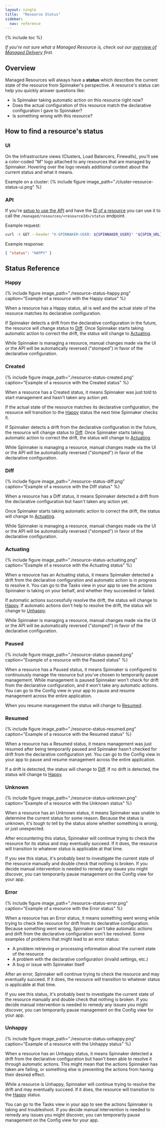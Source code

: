 ```yaml
---
layout: single
title:  "Resource Status"
sidebar:
  nav: reference
---
```


{% include toc %}

*If you're not sure what a Managed Resource is, check out our [overview of Managed Delivery](/reference/managed-delivery) first.*

## Overview
Managed Resources will always have a **status** which describes the current state of the resource from Spinnaker's perspective. A resource's status can help you quickly answer questions like:
  - Is Spinnaker taking automatic action on this resource right now?
  - Does the actual configuration of this resource match the declarative configuration I gave to Spinnaker?
  - Is something wrong with this resource?

## How to find a resource's status

### UI
On the Infrastructure views (Clusters, Load Balancers, Firewalls), you'll see a color-coded "M" logo attached to any resources that are managed by Spinnaker. Hovering over the logo reveals additional context about the current status and what it means.

Example on a cluster:
{%
  include
  figure
  image_path="./cluster-resource-status-ui.png"
%}


### API
If you're [setup to use the API](/reference/managed-delivery/getting-started/#env-setup) and have the [ID of a resource](/reference/managed-delivery/getting-started/#find-a-resources-id) you can use it to call the `/managed/resources/<resourceId>/status` endpoint.

Example request:
```bash
curl -X GET --header "X-SPINNAKER-USER: ${SPINNAKER_USER}" "${SPIN_URL}/<resourceId>/status"
```
Example response:
```json
{ "status": "HAPPY" }
```

## Status Reference

### Happy
{%
  include
  figure
  image_path="./resource-status-happy.png"
  caption="Example of a resource with the Happy status"
%}

When a resource has a Happy status, all is well and the actual state of the resource matches its declarative configuration.

If Spinnaker detects a drift from the declarative configuration in the future, the resource will change status to [Diff](/reference/managed-delivery/resource-status/#diff). Once Spinnaker starts taking automatic action to correct the drift, the status will change to [Actuating](/reference/managed-delivery/resource-status/#actuating).

While Spinnaker is managing a resource, manual changes made via the UI or the API will be automatically reversed ("stomped") in favor of the declarative configuration.

### Created
{%
  include
  figure
  image_path="./resource-status-created.png"
    caption="Example of a resource with the Created status"
%}

When a resource has a Created status, it means Spinnaker was just told to start management and hasn't taken any action yet.

If the actual state of the resource matches its declarative configuration, the resource will transition to the [Happy](/reference/managed-delivery/resource-status/#happy) status the next time Spinnaker checks it.

If Spinnaker detects a drift from the declarative configuration in the future, the resource will change status to [Diff](/reference/managed-delivery/resource-status/#diff). Once Spinnaker starts taking automatic action to correct the drift, the status will change to [Actuating](/reference/managed-delivery/resource-status/#actuating).

While Spinnaker is managing a resource, manual changes made via the UI or the API will be automatically reversed ("stomped") in favor of the declarative configuration.

### Diff
{%
  include
  figure
  image_path="./resource-status-diff.png"
  caption="Example of a resource with the Diff status"
%}

When a resource has a Diff status, it means Spinnaker detected a drift from the declarative configuration but hasn't taken any action yet.

Once Spinnaker starts taking automatic action to correct the drift, the status will change to [Actuating](/reference/managed-delivery/resource-status/#actuating).

While Spinnaker is managing a resource, manual changes made via the UI or the API will be automatically reversed ("stomped") in favor of the declarative configuration.

### Actuating
{%
  include
  figure
  image_path="./resource-status-actuating.png"
  caption="Example of a resource with the Actuating status"
%}

When a resource has an Actuating status, it means Spinnaker detected a drift from the declarative configuration and automatic action is in progress to resolve it. You can go to the Tasks view in your app to see the actions Spinnaker is taking on your behalf, and whether they succeeded or failed.

If automatic actions successfully resolve the drift, the status will change to [Happy](/reference/managed-delivery/resource-status/#happy). If automatic actions don't help to resolve the drift, the status will change to [Unhappy](/reference/managed-delivery/resource-status/#unhappy).

While Spinnaker is managing a resource, manual changes made via the UI or the API will be automatically reversed ("stomped") in favor of the declarative configuration.

### Paused
{%
  include
  figure
  image_path="./resource-status-paused.png"
  caption="Example of a resource with the Paused status"
%}

When a resource has a Paused status, it means Spinnaker is configured to continuously manage the resource but you've chosen to temporarily pause management. While management is paused Spinnaker won't check for drift from the declarative configuration, and it won't take any automatic actions. You can go to the Config view in your app to pause and resume management across the entire application.

When you resume management the status will change to [Resumed](/reference/managed-delivery/resource-status/#resumed).

### Resumed
{%
  include
  figure
  image_path="./resource-status-resumed.png"
  caption="Example of a resource with the Resumed status"
%}

When a resource has a Resumed status, it means management was just resumed after being temporarily paused and Spinnaker hasn't checked for drift from the declarative configuration yet. You can go to the Config view in your app to pause and resume management across the entire application.

If a drift is detected, the status will change to [Diff](/reference/managed-delivery/resource-status/#diff). If no drift is detected, the status will change to [Happy](/reference/managed-delivery/resource-status/#unhappy).

### Unknown
{%
  include
  figure
  image_path="./resource-status-unknown.png"
  caption="Example of a resource with the Unknown status"
%}

When a resource has an Unknown status, it means Spinnaker was unable to determine the current status for some reason. Because the status is unknown, it's tough to tell by the status alone whether something is *wrong*, or just unexpected.

After encountering this status, Spinnaker will continue trying to check the resource for its status and may eventually succeed. If it does, the resource will transition to whatever status is applicable at that time.

If you see this status, it's probably best to investigate the current state of the resource manually and double check that nothing is broken. If you decide manual intervention is needed to remedy any issues you might discover, you can temporarily pause management on the Config view for your app.

### Error
{%
  include
  figure
  image_path="./resource-status-error.png"
  caption="Example of a resource with the Error status"
%}

When a resource has an Error status, it means something went wrong while trying to check the resource for drift from its declarative configuration. Because something went wrong, Spinnaker can't take automatic actions and drift from the declarative configuration won't be resolved. Some examples of problems that might lead to an error status:

  - A problem retrieving or processing information about the current state of the resource
  - A problem with the declarative configuration (invalid settings, etc.)
  - A bug or issue with Spinnaker itself

After an error, Spinnaker will continue trying to check the resource and may eventually succeed. If it does, the resource will transition to whatever status is applicable at that time.

If you see this status, it's probably best to investigate the current state of the resource manually and double check that nothing is broken. If you decide manual intervention is needed to remedy any issues you might discover, you can temporarily pause management on the Config view for your app.


### Unhappy
{%
  include
  figure
  image_path="./resource-status-unhappy.png"
  caption="Example of a resource with the Unhappy status"
%}

When a resource has an Unhappy status, it means Spinnaker detected a drift from the declarative configuration but hasn't been able to resolve it through automatic actions. This might mean that the actions Spinnaker has taken are failing, or something else is preventing the actions from having their desired effect.

While a resource is Unhappy, Spinnaker will continue trying to resolve the drift and may eventually succeed. If it does, the resource will transition to the [Happy](/reference/managed-delivery/resource-status/#happy) status.

You can go to the Tasks view in your app to see the actions Spinnaker is taking and troubleshoot. If you decide manual intervention is needed to remedy any issues you might discover, you can temporarily pause management on the Config view for your app.
